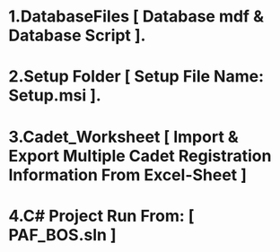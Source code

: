 # 1.DatabaseFiles [ Database mdf & Database Script ].
# 2.Setup Folder [ Setup File Name: Setup.msi ].
# 3.Cadet_Worksheet [ Import & Export Multiple Cadet Registration Information From Excel-Sheet ]
# 4.C# Project Run From: [ PAF_BOS.sln ]
